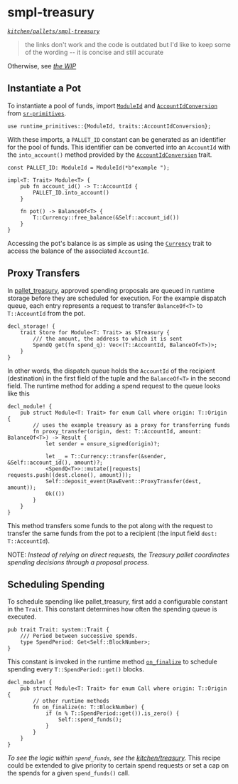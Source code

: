 # smpl-treasury
*[`kitchen/pallets/smpl-treasury`](https://github.com/substrate-developer-hub/recipes/tree/master/kitchen/pallets/smpl-treasury)*

> the links don't work and the code is outdated but I'd like to keep some of the wording -- it is concise and still accurate

Otherwise, see *[the WIP](https://github.com/substrate-developer-hub/recipes/tree/master/kitchen/pallets/smpl-treasury/README.md)*

## Instantiate a Pot

To instantiate a pool of funds, import [`ModuleId`](https://substrate.dev/rustdocs/master/sp_runtime/struct.ModuleId.html) and [`AccountIdConversion`](https://substrate.dev/rustdocs/master/sp_runtime/traits/trait.AccountIdConversion.html) from [`sr-primitives`](https://substrate.dev/rustdocs/master/sp_runtime/index.html).

```rust, ignore
use runtime_primitives::{ModuleId, traits::AccountIdConversion};
```

With these imports, a `PALLET_ID` constant can be generated as an identifier for the pool of funds. This identifier can be converted into an `AccountId` with the `into_account()` method provided by the [`AccountIdConversion`](https://substrate.dev/rustdocs/master/sp_runtime/traits/trait.AccountIdConversion.html) trait.

```rust, ignore
const PALLET_ID: ModuleId = ModuleId(*b"example ");

impl<T: Trait> Module<T> {
    pub fn account_id() -> T::AccountId {
		PALLET_ID.into_account()
	}

    fn pot() -> BalanceOf<T> {
		T::Currency::free_balance(&Self::account_id())
	}
}
```

Accessing the pot's balance is as simple as using the [`Currency`](https://substrate.dev/rustdocs/master/frame_support/traits/trait.Currency.html) trait to access the balance of the associated `AccountId`.

## Proxy Transfers

In [pallet_treasury](https://github.com/paritytech/substrate/blob/master/frame/treasury/src/lib.rs), approved spending proposals are queued in runtime storage before they are scheduled for execution. For the example dispatch queue, each entry represents a request to transfer `BalanceOf<T>` to `T::AccountId` from the pot.

```rust, ignore
decl_storage! {
	trait Store for Module<T: Trait> as STreasury {
		/// the amount, the address to which it is sent
		SpendQ get(fn spend_q): Vec<(T::AccountId, BalanceOf<T>)>;
	}
}
```

In other words, the dispatch queue holds the `AccountId` of the recipient (destination) in the first field of the tuple and the `BalanceOf<T>` in the second field. The runtime method for adding a spend request to the queue looks like this

```rust, ignore
decl_module! {
	pub struct Module<T: Trait> for enum Call where origin: T::Origin {
        // uses the example treasury as a proxy for transferring funds
        fn proxy_transfer(origin, dest: T::AccountId, amount: BalanceOf<T>) -> Result {
            let sender = ensure_signed(origin)?;

            let _ = T::Currency::transfer(&sender, &Self::account_id(), amount)?;
            <SpendQ<T>>::mutate(|requests| requests.push((dest.clone(), amount)));
            Self::deposit_event(RawEvent::ProxyTransfer(dest, amount));
            Ok(())
        }
    }
}
```

This method transfers some funds to the pot along with the request to transfer the same funds from the pot to a recipient (the input field `dest: T::AccountId`).

NOTE: *Instead of relying on direct requests, the Treasury pallet coordinates spending decisions through a proposal process.*

## Scheduling Spending

To schedule spending like pallet_treasury, first add a configurable constant in the `Trait`. This constant determines how often the spending queue is executed.

```rust, ignore
pub trait Trait: system::Trait {
    /// Period between successive spends.
	type SpendPeriod: Get<Self::BlockNumber>;
}
```

This constant is invoked in the runtime method [`on_finalize`](https://substrate.dev/rustdocs/master/sp_runtime/traits/trait.OnFinalize.html) to schedule spending every `T::SpendPeriod::get()` blocks.

```rust, ignore
decl_module! {
	pub struct Module<T: Trait> for enum Call where origin: T::Origin {
        // other runtime methods
        fn on_finalize(n: T::BlockNumber) {
            if (n % T::SpendPeriod::get()).is_zero() {
                Self::spend_funds();
            }
        }
    }
}
```

*To see the logic within `spend_funds`, see the [kitchen/treasury](https://github.com/substrate-developer-hub/recipes/tree/master/kitchen/treasury).* This recipe could be extended to give priority to certain spend requests or set a cap on the spends for a given `spend_funds()` call.
